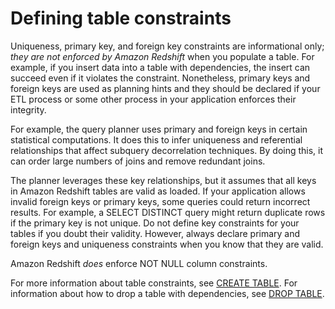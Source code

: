 # Defining table constraints<a name="t_Defining_constraints"></a>

Uniqueness, primary key, and foreign key constraints are informational only; *they are not enforced by Amazon Redshift* when you populate a table\. For example, if you insert data into a table with dependencies, the insert can succeed even if it violates the constraint\. Nonetheless, primary keys and foreign keys are used as planning hints and they should be declared if your ETL process or some other process in your application enforces their integrity\.

For example, the query planner uses primary and foreign keys in certain statistical computations\. It does this to infer uniqueness and referential relationships that affect subquery decorrelation techniques\. By doing this, it can order large numbers of joins and remove redundant joins\.

The planner leverages these key relationships, but it assumes that all keys in Amazon Redshift tables are valid as loaded\. If your application allows invalid foreign keys or primary keys, some queries could return incorrect results\. For example, a SELECT DISTINCT query might return duplicate rows if the primary key is not unique\. Do not define key constraints for your tables if you doubt their validity\. However, always declare primary and foreign keys and uniqueness constraints when you know that they are valid\.

Amazon Redshift *does* enforce NOT NULL column constraints\.

For more information about table constraints, see [CREATE TABLE](r_CREATE_TABLE_NEW.md)\. For information about how to drop a table with dependencies, see [DROP TABLE](r_DROP_TABLE.md)\. 